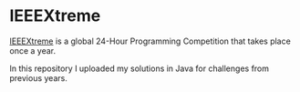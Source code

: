 # IEEEXtreme
[IEEEXtreme](https://ieeextreme.org/) is a global 24-Hour Programming Competition that takes place once a year.

In this repository I uploaded my solutions in Java for challenges from previous years.
